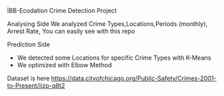 İBB-Ecodation Crime Detection Project 

Analysing Side
We analyzed Crime Types,Locations,Periods (monthly), Arrest Rate,
You can easily see with this repo


Prediction Side
* We detected some Locations for specific Crime Types  with K-Means
* We optimized with Elbow Method 



Dataset is here https://data.cityofchicago.org/Public-Safety/Crimes-2001-to-Present/ijzp-q8t2
